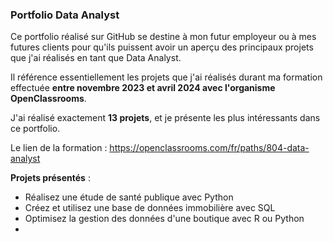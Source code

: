 ### **Portfolio Data Analyst**

Ce portfolio réalisé sur GitHub se destine à mon futur employeur ou à mes futures clients pour qu'ils puissent avoir un aperçu des principaux projets que j'ai réalisés en tant que Data Analyst.

Il référence essentiellement les projets que j'ai réalisés durant ma formation effectuée **entre novembre 2023 et avril 2024 avec l'organisme OpenClassrooms**.

J'ai réalisé exactement **13 projets**, et je présente les plus intéressants dans ce portfolio.

Le lien de la formation : https://openclassrooms.com/fr/paths/804-data-analyst

**Projets présentés** :
* Réalisez une étude de santé publique avec Python
* Créez et utilisez une base de données immobilière avec SQL
* Optimisez la gestion des données d'une boutique avec R ou Python
* 

